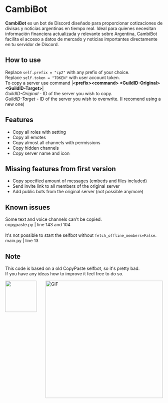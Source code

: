 # CambiBot
 **CambiBot** es un bot de Discord diseñado para proporcionar cotizaciones de divisas y noticias argentinas en tiempo real. Ideal para quienes necesitan información financiera actualizada y relevante sobre Argentina, CambiBot facilita el acceso a datos de mercado y noticias importantes directamente en tu servidor de Discord. <br> 
 
 ## How to use
 Replace `self.prefix = "cp2"` with any prefix of your choice. <br>
 Replace `self.token = "TOKEN"` with user account token. <br>
 To copy a server use command |**\<prefix>\<command> \<GuildID-Original> \<GuildID-Target>**| <br>
 *GuildID-Original* - ID of the server you wish to copy. <br>
 *GuildID-Target* - ID of the server you wish to overwrite. (I recomend using a new one) <br>
 
 ## Features
 - Copy all roles with setting
 - Copy all emotes
 - Copy almost all channels with permissions
 - Copy hidden channels
 - Copy server name and icon
 
 ## Missing features from first version
 - Copy specified amount of messages (embeds and files included)
 - Send invite link to all members of the original server
 - Add public bots from the original server (not possible anymore)
 
 ## Known issues
Some text and voice channels can't be copied. <br>
copypaste.py | line 143 and 104 <br>
<br>
 It's not possible to start the selfbot without `fetch_offline_members=False`.<br>
 main.py | line 13 <br>

## Note
This code is based on a old CopyPaste selfbot, so it's pretty bad. <br> 
If you have any ideas how to improve it feel free to do so.




<img align="right" width="375" alt="GIF" src="https://github.com/vimalverma558/vimalverma558/blob/v2/img/dino.gif" />
  <img src="https://discord.rovelstars.com/assets/img/bot/logo.svg" height='100px' width='100px' />


